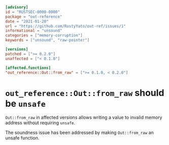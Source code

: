 ```toml
[advisory]
id = "RUSTSEC-0000-0000"
package = "out-reference"
date = "2021-01-20"
url = "https://github.com/RustyYato/out-ref/issues/1"
informational = "unsound"
categories = ["memory-corruption"]
keywords = ["unsound", "raw-pointer"]

[versions]
patched = [">= 0.2.0"]
unaffected = ["< 0.1.0"]

[affected.functions]
"out_reference::Out::from_raw" = [">= 0.1.0, < 0.2.0"]
```

# `out_reference::Out::from_raw` should be `unsafe`

`Out::from_raw` in affected versions allows writing a value to invalid memory address without requiring `unsafe`.

The soundness issue has been addressed by making `Out::from_raw` an unsafe function.
